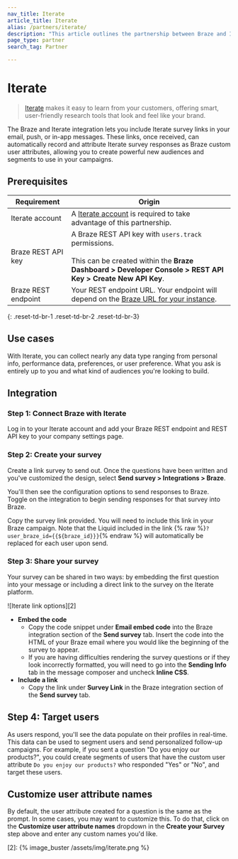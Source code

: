 ```yaml
---
nav_title: Iterate
article_title: Iterate
alias: /partners/iterate/
description: "This article outlines the partnership between Braze and Iterate, allowing you to enrich customer data by using surveys to add additional insights."
page_type: partner
search_tag: Partner

---
```


# Iterate

> [Iterate](https://iteratehq.com) makes it easy to learn from your customers, offering smart, user-friendly research tools that look and feel like your brand.

The Braze and Iterate integration lets you include Iterate survey links in your email, push, or in-app messages. These links, once received, can automatically record and attribute Iterate survey responses as Braze custom user attributes, allowing you to create powerful new audiences and segments to use in your campaigns. 

## Prerequisites

| Requirement | Origin |
|---|---|
|Iterate account | A [Iterate account](https://iteratehq.com) is required to take advantage of this partnership. |
| Braze REST API key | A Braze REST API key with `users.track` permissions. <br><br> This can be created within the **Braze Dashboard > Developer Console > REST API Key > Create New API Key**. |
| Braze REST endpoint  | Your REST endpoint URL. Your endpoint will depend on the [Braze URL for your instance][6]. |
{: .reset-td-br-1 .reset-td-br-2 .reset-td-br-3}

## Use cases

With Iterate, you can collect nearly any data type ranging from personal info, performance data, preferences, or user preference. What you ask is entirely up to you and what kind of audiences you're looking to build.

## Integration

### Step 1: Connect Braze with Iterate

Log in to your Iterate account and add your Braze REST endpoint and REST API key to your company settings page.

### Step 2: Create your survey

Create a link survey to send out. Once the questions have been written and you've customized the design, select **Send survey > Integrations > Braze**.

You'll then see the configuration options to send responses to Braze.
Toggle on the integration to begin sending responses for that survey into Braze. 

Copy the survey link provided. You will need to include this link in your Braze campaign. Note that the Liquid included in the link {% raw %}`?user_braze_id={{${braze_id}}}`{% endraw %} will automatically be replaced for each user upon send.

### Step 3: Share your survey

Your survey can be shared in two ways: by embedding the first question into your message or including a direct link to the survey on the Iterate platform.

![Iterate link options][2]

- **Embed the code**
  - Copy the code snippet under **Email embed code** into the Braze integration section of the **Send survey** tab. Insert the code into the HTML of your Braze email where you would like the beginning of the survey to appear. 
  - If you are having difficulties rendering the survey questions or if they look incorrectly formatted, you will need to go into the **Sending Info** tab in the message composer and uncheck **Inline CSS**.
- **Include a link**
  - Copy the link under **Survey Link** in the Braze integration section of the **Send survey** tab. 

## Step 4: Target users

As users respond, you'll see the data populate on their profiles in real-time. This data can be used to segment users and send personalized follow-up campaigns. For example, if you sent a question "Do you enjoy our products?", you could create segments of users that have the custom user attribute `Do you enjoy our products?` who responded "Yes" or "No", and target these users.

## Customize user attribute names

By default, the user attribute created for a question is the same as the prompt. 
In some cases, you may want to customize this. To do that, click on the **Customize user attribute names** dropdown in the **Create your Survey** step above and enter any custom names you'd like.

[6]: {{site.baseurl}}/api/basics?redirected=true#endpoints
[2]: {% image_buster /assets/img/iterate.png %}
